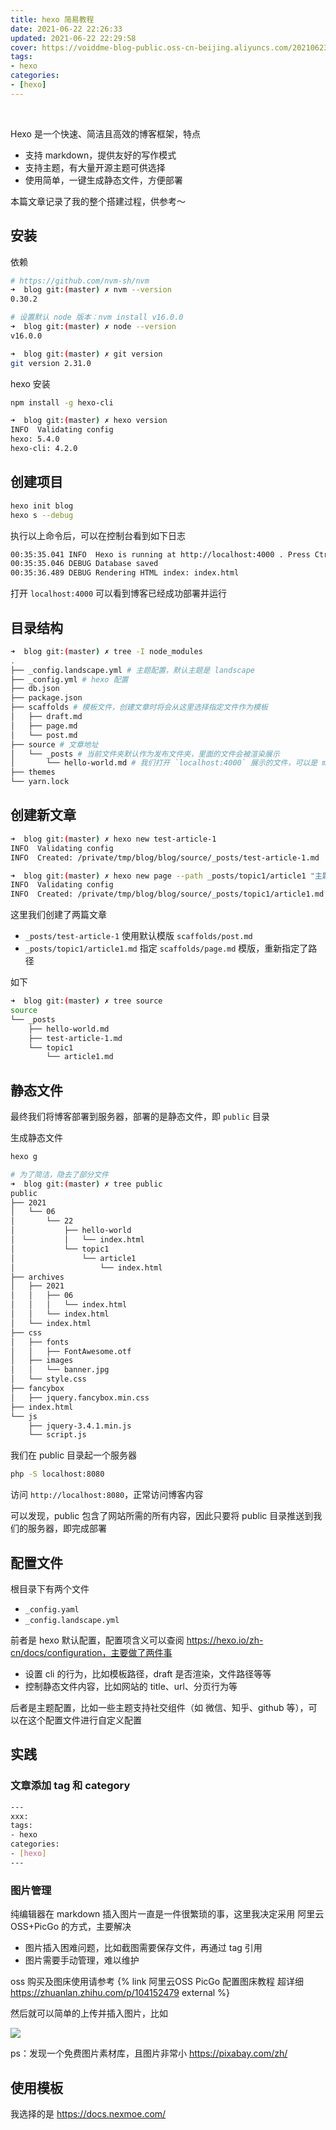 ```yaml
---
title: hexo 简易教程
date: 2021-06-22 22:26:33
updated: 2021-06-22 22:29:58
cover: https://voiddme-blog-public.oss-cn-beijing.aliyuncs.com/20210623003811.png
tags:
- hexo
categories:
- [hexo]
---
```


<br>

Hexo 是一个快速、简洁且高效的博客框架，特点
- 支持 markdown，提供友好的写作模式
- 支持主题，有大量开源主题可供选择
- 使用简单，一键生成静态文件，方便部署

本篇文章记录了我的整个搭建过程，供参考～

<!-- more -->

## 安装

依赖

```bash
# https://github.com/nvm-sh/nvm
➜  blog git:(master) ✗ nvm --version
0.30.2

# 设置默认 node 版本：nvm install v16.0.0
➜  blog git:(master) ✗ node --version
v16.0.0

➜  blog git:(master) ✗ git version
git version 2.31.0
```

hexo 安装

```bash
npm install -g hexo-cli

➜  blog git:(master) ✗ hexo version
INFO  Validating config
hexo: 5.4.0
hexo-cli: 4.2.0
```

## 创建项目

```bash
hexo init blog
hexo s --debug
```

执行以上命令后，可以在控制台看到如下日志
```bash
00:35:35.041 INFO  Hexo is running at http://localhost:4000 . Press Ctrl+C to stop.
00:35:35.046 DEBUG Database saved
00:35:36.489 DEBUG Rendering HTML index: index.html
```

打开 `localhost:4000` 可以看到博客已经成功部署并运行

## 目录结构

```bash
➜  blog git:(master) ✗ tree -I node_modules
.
├── _config.landscape.yml # 主题配置，默认主题是 landscape
├── _config.yml # hexo 配置
├── db.json
├── package.json
├── scaffolds # 模板文件，创建文章时将会从这里选择指定文件作为模板
│   ├── draft.md
│   ├── page.md
│   └── post.md
├── source # 文章地址
│   └── _posts # 当前文件夹默认作为发布文件夹，里面的文件会被渲染展示
│       └── hello-world.md # 我们打开 `localhost:4000` 展示的文件，可以是 markdown 或其他格式如 pug，只要安装了对应插件
├── themes
└── yarn.lock
```

## 创建新文章

```bash
➜  blog git:(master) ✗ hexo new test-article-1
INFO  Validating config
INFO  Created: /private/tmp/blog/blog/source/_posts/test-article-1.md

➜  blog git:(master) ✗ hexo new page --path _posts/topic1/article1 "主题1的第一篇  文章"
INFO  Validating config
INFO  Created: /private/tmp/blog/blog/source/_posts/topic1/article1.md
```

这里我们创建了两篇文章
- `_posts/test-article-1` 使用默认模版 `scaffolds/post.md`  
- `_posts/topic1/article1.md` 指定 `scaffolds/page.md` 模版，重新指定了路径


如下
```bash
➜  blog git:(master) ✗ tree source
source
└── _posts
    ├── hello-world.md
    ├── test-article-1.md
    └── topic1
        └── article1.md
```

## 静态文件

最终我们将博客部署到服务器，部署的是静态文件，即 `public` 目录

生成静态文件

```bash
hexo g

# 为了简洁，隐去了部分文件
➜  blog git:(master) ✗ tree public
public
├── 2021
│   └── 06
│       └── 22
│           ├── hello-world
│           │   └── index.html
│           └── topic1
│               └── article1
│                   └── index.html
├── archives
│   ├── 2021
│   │   ├── 06
│   │   │   └── index.html
│   │   └── index.html
│   └── index.html
├── css
│   ├── fonts
│   │   ├── FontAwesome.otf
│   ├── images
│   │   └── banner.jpg
│   └── style.css
├── fancybox
│   ├── jquery.fancybox.min.css
├── index.html
└── js
    ├── jquery-3.4.1.min.js
    └── script.js
```

我们在 public 目录起一个服务器

```bash
php -S localhost:8080
```

访问 `http://localhost:8080`，正常访问博客内容

可以发现，public 包含了网站所需的所有内容，因此只要将 public 目录推送到我们的服务器，即完成部署

## 配置文件

根目录下有两个文件
- `_config.yaml`
- `_config.landscape.yml` 

前者是 hexo 默认配置，配置项含义可以查阅 https://hexo.io/zh-cn/docs/configuration，主要做了两件事
- 设置 cli 的行为，比如模板路径，draft 是否渲染，文件路径等等
- 控制静态文件内容，比如网站的 title、url、分页行为等

后者是主题配置，比如一些主题支持社交组件（如 微信、知乎、github 等），可以在这个配置文件进行自定义配置

## 实践

### 文章添加 tag 和 category

```bash
---
xxx:
tags:
- hexo
categories:
- [hexo]
---
```

### 图片管理

纯编辑器在 markdown 插入图片一直是一件很繁琐的事，这里我决定采用 阿里云OSS+PicGo 的方式，主要解决
- 图片插入困难问题，比如截图需要保存文件，再通过 tag 引用
- 图片需要手动管理，难以维护

oss 购买及图床使用请参考 {% link 阿里云OSS PicGo 配置图床教程 超详细 https://zhuanlan.zhihu.com/p/104152479 external %}

然后就可以简单的上传并插入图片，比如

<img src="https://voiddme-blog-public.oss-cn-beijing.aliyuncs.com/cat-4638664_960_720.jpg" />

ps：发现一个免费图片素材库，且图片非常小 https://pixabay.com/zh/

## 使用模板

我选择的是 https://docs.nexmoe.com/ 
